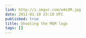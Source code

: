 ```yaml
---
link: http://i.imgur.com/w4n2M.jpg
date: 2011-01-10 23:19 UTC
published: true
title: Shooting the MGM logo
tags: []
---
```



